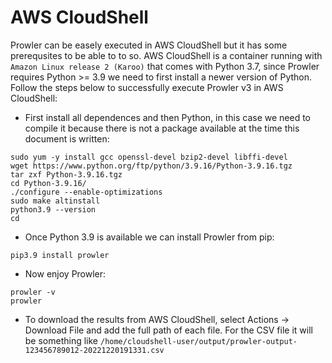 # AWS CloudShell

Prowler can be easely executed in AWS CloudShell but it has some prerequsites to be able to to so. AWS CloudShell is a container running with `Amazon Linux release 2 (Karoo)` that comes with Python 3.7, since Prowler requires Python >= 3.9 we need to first install a newer version of Python. Follow the steps below to successfully execute Prowler v3 in AWS CloudShell:

- First install all dependences and then Python, in this case we need to compile it because there is not a package available at the time this document is written:
```
sudo yum -y install gcc openssl-devel bzip2-devel libffi-devel
wget https://www.python.org/ftp/python/3.9.16/Python-3.9.16.tgz
tar zxf Python-3.9.16.tgz
cd Python-3.9.16/
./configure --enable-optimizations
sudo make altinstall
python3.9 --version
cd 
```
- Once Python 3.9 is available we can install Prowler from pip:
```
pip3.9 install prowler
```
- Now enjoy Prowler:
```
prowler -v
prowler 
```

- To download the results from AWS CloudShell, select Actions -> Download File and add the full path of each file. For the CSV file it will be something like `/home/cloudshell-user/output/prowler-output-123456789012-20221220191331.csv`